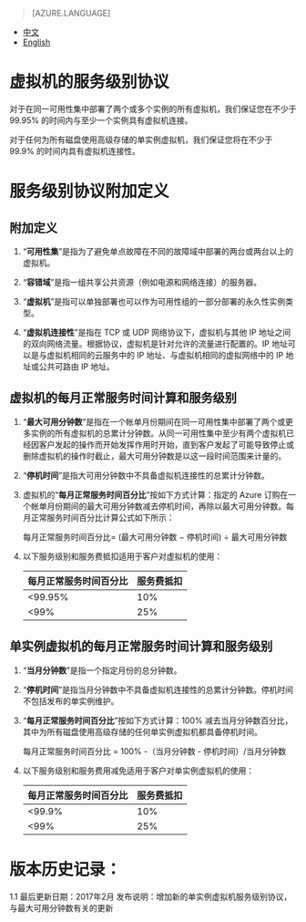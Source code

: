 <properties
	pageTitle="虚拟机的服务级别协议 | Azure"
    description="虚拟机的服务级别协议"
    services=""
    documentationCenter=""
    authors=""
    manager=""
    editor=""
    tags=""/>

<tags ms.service="legal" ms.date="02/2017" wacn.date="02/2017" wacn.lang="cn"/>

> [AZURE.LANGUAGE]
- [中文](/support/sla/virtual-machines/)
- [English](/support/sla/virtual-machines-en/)
# 虚拟机的服务级别协议

对于在同一可用性集中部署了两个或多个实例的所有虚拟机，我们保证您在不少于 99.95% 的时间内与至少一个实例具有虚拟机连接。

对于任何为所有磁盘使用高级存储的单实例虚拟机，我们保证您将在不少于 99.9% 的时间内具有虚拟机连接性。

# 服务级别协议附加定义

## 附加定义
 
1. “**可用性集**”是指为了避免单点故障在不同的故障域中部署的两台或两台以上的虚拟机。

2. “**容错域**”是指一组共享公共资源（例如电源和网络连接）的服务器。

3. “**虚拟机**”是指可以单独部署也可以作为可用性组的一部分部署的永久性实例类型。

4. “**虚拟机连接性**”是指在 TCP 或 UDP 网络协议下，虚拟机与其他 IP 地址之间的双向网络流量。根据协议，虚拟机是针对允许的流量进行配置的。IP 地址可以是与虚拟机相同的云服务中的 IP 地址、与虚拟机相同的虚拟网络中的 IP 地址或公共可路由 IP 地址。

## 虚拟机的每月正常服务时间计算和服务级别

1. “**最大可用分钟数**”是指在一个帐单月份期间在同一可用性集中部署了两个或更多实例的所有虚拟机的总累计分钟数。从同一可用性集中至少有两个虚拟机已经因客户发起的操作而开始发挥作用时开始，直到客户发起了可能导致停止或删除虚拟机的操作时截止，最大可用分钟数是以这一段时间范围来计量的。

2. “**停机时间**”是指大可用分钟数中不具备虚拟机连接性的总累计分钟数。

3. 虚拟机的“**每月正常服务时间百分比**”按如下方式计算：指定的 Azure 订购在一个帐单月份期间的最大可用分钟数减去停机时间，再除以最大可用分钟数。每月正常服务时间百分比计算公式如下所示：

	每月正常服务时间百分比= (最大可用分钟数 − 停机时间) ÷ 最大可用分钟数
	
4. 以下服务级别和服务费抵扣适用于客户对虚拟机的使用：

	每月正常服务时间百分比	|服务费抵扣
	--------------------|---------
	<99.95%				|10% 
	<99%				|25% 
	
## 单实例虚拟机的每月正常服务时间计算和服务级别

1. “**当月分钟数**”是指一个指定月份的总分钟数。

2. “**停机时间**”是指当月分钟数中不具备虚拟机连接性的总累计分钟数。停机时间不包括发布的单实例维护。

3. “**每月正常服务时间百分比**”按如下方式计算：100% 减去当月分钟数百分比，其中为所有磁盘使用高级存储的任何单实例虚拟机都具备停机时间。

	每月正常服务时间百分比 = 100% -（当月分钟数 - 停机时间）/当月分钟数
	
4. 以下服务级别和服务费用减免适用于客户对单实例虚拟机的使用：

	每月正常服务时间百分比	|服务费抵扣
	--------------------|---------
	<99.9%				|10% 
	<99%				|25% 

# 版本历史记录：

1.1 最后更新日期：2017年2月
发布说明：增加新的单实例虚拟机服务级别协议，与最大可用分钟数有关的更新

